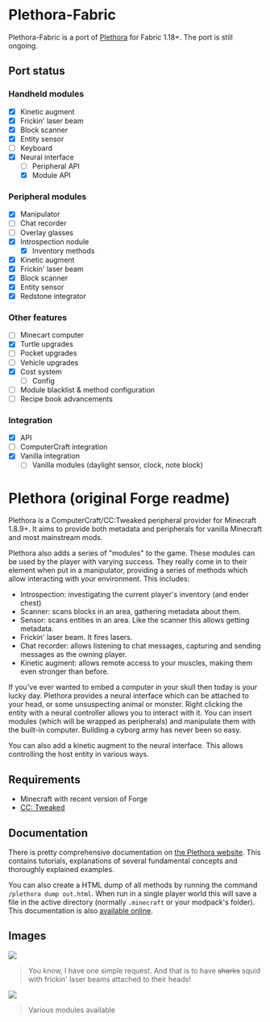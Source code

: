 # Plethora-Fabric

Plethora-Fabric is a port of [Plethora](https://github.com/SquidDev-CC/plethora) for Fabric 1.18+. The port is still
ongoing.

## Port status
### Handheld modules
- [x] Kinetic augment
- [x] Frickin' laser beam
- [x] Block scanner
- [x] Entity sensor
- [ ] Keyboard
- [x] Neural interface
  - [ ] Peripheral API
  - [x] Module API

### Peripheral modules
- [x] Manipulator
- [ ] Chat recorder
- [ ] Overlay glasses
- [x] Introspection nodule
  - [x] Inventory methods
- [x] Kinetic augment
- [x] Frickin' laser beam
- [x] Block scanner
- [x] Entity sensor
- [x] Redstone integrator

### Other features
- [ ] Minecart computer
- [x] Turtle upgrades
- [ ] Pocket upgrades
- [ ] Vehicle upgrades
- [x] Cost system
  - [ ] Config
- [ ] Module blacklist & method configuration
- [ ] Recipe book advancements

### Integration
- [x] API
- [ ] ComputerCraft integration
- [x] Vanilla integration
  - [ ] Vanilla modules (daylight sensor, clock, note block) 

# Plethora (original Forge readme)

Plethora is a ComputerCraft/CC:Tweaked peripheral provider for Minecraft 1.8.9+. It aims to provide both metadata and
peripherals for vanilla Minecraft and most mainstream mods.

Plethora also adds a series of "modules" to the game. These modules can be used by the player with varying success.
They really come in to their element when put in a manipulator, providing a series of methods which allow
interacting with your environment. This includes:
- Introspection: investigating the current player's inventory (and ender chest)
- Scanner: scans blocks in an area, gathering metadata about them.
- Sensor: scans entities in an area. Like the scanner this allows getting metadata.
- Frickin' laser beam. It fires lasers.
- Chat recorder: allows listening to chat messages, capturing and sending messages as the owning player.
- Kinetic augment: allows remote access to your muscles, making them even stronger than before.

If you've ever wanted to embed a computer in your skull then today is your lucky day. Plethora provides a neural
interface which can be attached to your head, or some unsuspecting animal or monster. Right clicking the entity with a
neural controller allows you to interact with it. You can insert modules (which will be wrapped as peripherals) and
manipulate them with the built-in computer. Building a cyborg army has never been so easy.

You can also add a kinetic augment to the neural interface. This allows controlling the host entity in various ways.

## Requirements
- Minecraft with recent version of Forge
- [CC: Tweaked](http://minecraft.curseforge.com/projects/cc-tweaked)

## Documentation
There is pretty comprehensive documentation on [the Plethora website](https://squiddev-cc.github.io/plethora/). This
contains tutorials, explanations of several fundamental concepts and thoroughly explained examples.

You can also create a HTML dump of all methods by running the command `/plethora dump out.html`. When run in a single
player world this will save a file in the active directory (normally `.minecraft` or your modpack's folder). This
documentation is also [available online](http://squiddev-cc.github.io/plethora/methods.html).

## Images
![](https://squiddev-cc.github.io/plethora/images/squids-laser.png)

> You know, I have one simple request. And that is to have ~~sharks~~ squid with frickin' laser beams attached to their heads!

![](https://squiddev-cc.github.io/plethora/images/modules.png)

> Various modules available
